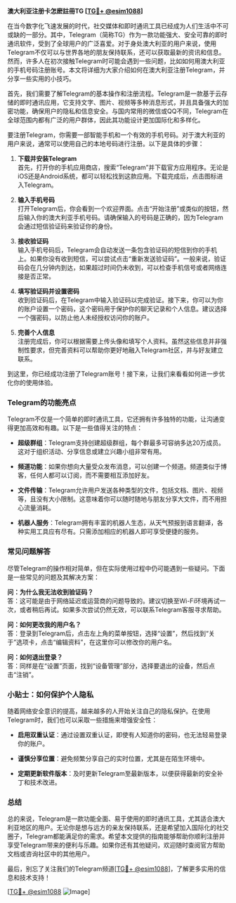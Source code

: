 **澳大利亚注册卡怎麽註冊TG [[TG💪+ @esim1088](https://t.me/s/esim1088)]**

在当今数字化飞速发展的时代，社交媒体和即时通讯工具已经成为人们生活中不可或缺的一部分。其中，Telegram（简称TG）作为一款功能强大、安全可靠的即时通讯软件，受到了全球用户的广泛喜爱。对于身处澳大利亚的用户来说，使用Telegram不仅可以与世界各地的朋友保持联系，还可以获取最新的资讯和信息。然而，许多人在初次接触Telegram时可能会遇到一些问题，比如如何用澳大利亚的手机号码注册账号。本文将详细为大家介绍如何在澳大利亚注册Telegram，并分享一些实用的小技巧。

首先，我们需要了解Telegram的基本操作和注册流程。Telegram是一款基于云存储的即时通讯应用，它支持文字、图片、视频等多种消息形式，并且具备强大的加密功能，确保用户的隐私和信息安全。与国内常用的微信或QQ不同，Telegram在全球范围内都有广泛的用户群体，因此其功能设计更加国际化和多样化。

要注册Telegram，你需要一部智能手机和一个有效的手机号码。对于澳大利亚的用户来说，通常可以使用自己的本地号码进行注册。以下是具体的步骤：

1. **下载并安装Telegram**  
   首先，打开你的手机应用商店，搜索“Telegram”并下载官方应用程序。无论是iOS还是Android系统，都可以轻松找到这款应用。下载完成后，点击图标进入Telegram。

2. **输入手机号码**  
   打开Telegram后，你会看到一个欢迎界面。点击“开始注册”或类似的按钮，然后输入你的澳大利亚手机号码。请确保输入的号码是正确的，因为Telegram会通过短信验证码来验证你的身份。

3. **接收验证码**  
   输入手机号码后，Telegram会自动发送一条包含验证码的短信到你的手机上。如果你没有收到短信，可以尝试点击“重新发送验证码”。一般来说，验证码会在几分钟内到达，如果超过时间仍未收到，可以检查手机信号或者网络连接是否正常。

4. **填写验证码并设置密码**  
   收到验证码后，在Telegram中输入验证码以完成验证。接下来，你可以为你的账户设置一个密码，这个密码用于保护你的聊天记录和个人信息。建议选择一个强密码，以防止他人未经授权访问你的账户。

5. **完善个人信息**  
   注册完成后，你可以根据需要上传头像和填写个人资料。虽然这些信息并非强制性要求，但完善资料可以帮助你更好地融入Telegram社区，并与好友建立联系。

到这里，你已经成功注册了Telegram账号！接下来，让我们来看看如何进一步优化你的使用体验。

### Telegram的功能亮点

Telegram不仅是一个简单的即时通讯工具，它还拥有许多独特的功能，让沟通变得更加高效和有趣。以下是一些值得关注的特点：

- **超级群组**：Telegram支持创建超级群组，每个群最多可容纳多达20万成员。这对于组织活动、分享信息或建立兴趣小组非常有用。
  
- **频道功能**：如果你想向大量受众发布消息，可以创建一个频道。频道类似于博客，任何人都可以订阅，而不需要相互添加好友。

- **文件传输**：Telegram允许用户发送各种类型的文件，包括文档、图片、视频等，且没有大小限制。这意味着你可以随时随地与朋友分享大文件，而不用担心流量消耗。

- **机器人服务**：Telegram拥有丰富的机器人生态，从天气预报到语言翻译，各种实用工具应有尽有。只需添加相应的机器人即可享受便捷的服务。

### 常见问题解答

尽管Telegram的操作相对简单，但在实际使用过程中仍可能遇到一些疑问。下面是一些常见的问题及其解决方案：

**问：为什么我无法收到验证码？**  
答：这可能是由于网络延迟或运营商的问题导致的。建议切换至Wi-Fi环境再试一次，或者稍后再试。如果多次尝试仍然无效，可以联系Telegram客服寻求帮助。

**问：如何更改我的用户名？**  
答：登录到Telegram后，点击左上角的菜单按钮，选择“设置”，然后找到“关于”选项卡，点击“编辑资料”，在这里你可以修改你的用户名。

**问：如何退出登录？**  
答：同样是在“设置”页面，找到“设备管理”部分，选择要退出的设备，然后点击“注销”。

### 小贴士：如何保护个人隐私

随着网络安全意识的提高，越来越多的人开始关注自己的隐私保护。在使用Telegram时，我们也可以采取一些措施来增强安全性：

- **启用双重认证**：通过设置双重认证，即使有人知道你的密码，也无法轻易登录你的账户。
  
- **谨慎分享位置**：避免频繁分享自己的实时位置，尤其是在陌生环境中。

- **定期更新软件版本**：及时更新Telegram至最新版本，以便获得最新的安全补丁和技术改进。

### 总结

总的来说，Telegram是一款功能全面、易于使用的即时通讯工具，尤其适合澳大利亚地区的用户。无论你是想与远方的亲友保持联系，还是希望加入国际化的社交圈子，Telegram都能满足你的需求。希望本文提供的指南能够帮助你顺利注册并享受Telegram带来的便利与乐趣。如果你还有其他疑问，欢迎随时查阅官方帮助文档或咨询社区中的其他用户。

最后，别忘了关注我们的Telegram频道[[TG💪+ @esim1088](https://t.me/s/esim1088)]，了解更多实用的信息和技术支持！  

[[TG💪+ @esim1088](https://t.me/s/esim1088) ![Image](https://i.postimg.cc/4NQfJmqS/Snipaste-2025-05-13-00-14-12.png)]